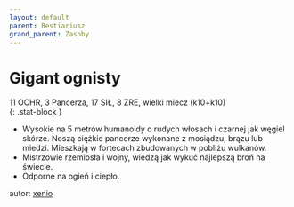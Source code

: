 ```yaml
---
layout: default
parent: Bestiariusz
grand_parent: Zasoby
---
```


# Gigant ognisty

11 OCHR, 3 Pancerza, 17 SIŁ, 8 ZRE, wielki miecz (k10+k10)  
{: .stat-block }

- Wysokie na 5 metrów humanoidy o rudych włosach i czarnej jak węgiel skórze. Noszą ciężkie pancerze wykonane z mosiądzu, brązu lub miedzi. Mieszkają w fortecach zbudowanych w pobliżu wulkanów.
- Mistrzowie rzemiosła i wojny, wiedzą jak wykuć najlepszą broń na świecie.  
- Odporne na ogień i ciepło.  

autor: [xenio](https://xenioinabottle.blogspot.com)
